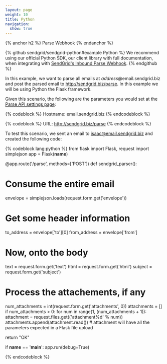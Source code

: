 ```yaml
---
layout: page
weight: 10
title: Python
navigation:
  show: true
---
```


{% anchor h2 %}
Parse Webhook
{% endanchor %}

{% github sendgrid/sendgrid-python#example Python %}
We recommend using our official Python SDK, our client library with full documentation, when integrating with <a href="https://github.com/sendgrid/sendgrid-python/tree/master/sendgrid/helpers/inbound">SendGrid's Inbound Parse Webhook</a>.
{% endgithub %}

In this example, we want to parse all emails at *address*@email.sendgrid.biz and post the parsed email to http://sendgrid.biz/parse. In this example we will be using Python the Flask framework.

Given this scenario, the following are the parameters you would set at the [Parse API settings page]({{site.site_url}}/developer/reply):

{% codeblock %}
Hostname: email.sendgrid.biz
{% endcodeblock %}

{% codeblock %}
URL: http://sendgrid.biz/parse
{% endcodeblock %}

  To test this scenario, we sent an email to isaac@email.sendgrid.biz and created the following code:

{% codeblock lang:python %}
from flask import Flask, request
import simplejson
app = Flask(__name__)

@app.route('/parse', methods=['POST'])
def sendgrid_parser():
  # Consume the entire email
  envelope = simplejson.loads(request.form.get('envelope'))

  # Get some header information
  to_address = envelope['to'][0]
  from_address = envelope['from']

  # Now, onto the body
  text = request.form.get('text')
  html = request.form.get('html')
  subject = request.form.get('subject')

  # Process the attachements, if any
  num_attachments = int(request.form.get('attachments', 0))
  attachments = []
  if num_attachments > 0:
    for num in range(1, (num_attachments + 1)):
      attachment = request.files.get(('attachment%d' % num))
      attachments.append(attachment.read())
      # attachment will have all the parameters expected in a Flask file upload

  return "OK"

if __name__ == '__main__':
    app.run(debug=True)

{% endcodeblock %}
